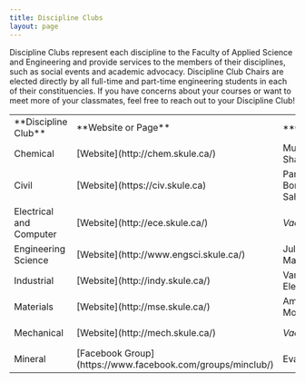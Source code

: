```yaml
---
title: Discipline Clubs
layout: page
---
```


<p>Discipline Clubs represent each discipline to the Faculty of Applied Science and Engineering and provide services to the members of their disciplines, such as social events and academic advocacy. Discipline Club Chairs are elected directly by all full-time and part-time engineering students in each of their constituencies. If you have concerns about your courses or want to meet more of your classmates, feel free to reach out to your Discipline Club!</p>
<table>
    <tbody>
        <tr>
            <td>**Discipline Club**</td>
            <td>**Website or Page**</td>
            <td>**Chair**</td>
            <td>**Contact**</td>
            <td>**Constitution**</td>
            <td>**Mentorship**</td>
        </tr>
        <tr>
            <td>Chemical</td>
            <td>[Website](http://chem.skule.ca/)</td>
            <td>Mubashir Shaikh</td>
            <td>chemclub@skule.ca</td>
            <td>[Link](https://drive.google.com/file/d/0B3agLOf0dQ6FNEh1dk9KdW9sQmc/view?usp=sharing)</td>
            <td><em>Contact Chair</em></td>
        </tr>
        <tr>
            <td>Civil</td>
            <td>[Website](https://civ.skule.ca)</td>
            <td>Parsa Bondar Sahebi</td>
            <td>chair@civ.skule.ca</td>
            <td>[Link](http://civ.skule.ca/wp-content/uploads/FINAL-Civil-Engineering-Club-Constitution-2020-2021-1.pdf)</td>
            <td>[mentorship@civ.skule.ca](mailto:mentorship@civ.skule.ca)</td>
        </tr>
        <tr>
            <td>Electrical and Computer</td>
            <td>[Website](http://ece.skule.ca/)</td>
            <td><i>Vacant</i></td>
            <td>ece@skule.ca</td>
            <td>[Link](https://drive.google.com/file/d/10yWvOPO4XsL1hRAr3wRIMAWf5mWwTM2n/view?usp=sharing)</td><!-- this is cooler /content/discipline_clubs/ece/2T0-2T1//REVISED Computer Club Constitution 2T0.pdf-->
            <td>[ecementorship@skule.ca](mailto:ecementorship@skule.ca)</td>
        </tr>
        <tr>
            <td>Engineering Science</td>
            <td>[Website](http://www.engsci.skule.ca/)</td>
            <td>Julianne Mary Attai</td>
            <td>engsci@skule.ca</td>
            <td>[Link](https://drive.google.com/file/d/0B3agLOf0dQ6Femx1RDRtUmlzTFk/view?usp=sharing)</td>
            <td>[nsight.mentors@gmail.com](mailto:nsight.mentors@gmail.com)</td>
        </tr>
        <tr>
            <td>Industrial</td>
            <td>[Website](http://indy.skule.ca/)</td>
            <td>Vanessa Elefteriadis</td>
            <td>indy@skule.ca</td>
            <td>[Link](https://drive.google.com/file/d/0B3agLOf0dQ6FalNGTW1ta1VuWFU/view?usp=sharing)</td>
            <td>[mentorship@indy.skule.ca](mailto:mentorship@indy.skule.ca)</td>
        </tr>
        <tr>
            <td>Materials</td>
            <td>[Website](http://mse.skule.ca/)</td>
            <td>Amanda Morelli</td>
            <td>mse@skule.ca</td>
            <td>[Link](https://drive.google.com/file/d/1jdNHwIhi8bh44kA70FEFKiGioYO1xrit/view?usp=sharing)</td>
            <td><em>Contact Chair</em></td>
        </tr>
        <tr>
            <td>Mechanical</td>
            <td>[Website](http://mech.skule.ca/)</td>
            <td><i>Vacant</i></td>
            <td>mechclub@skule.ca</td>
            <td>[Link](https://drive.google.com/file/d/0B3agLOf0dQ6FLVVqZUt1TUczZnc/view?usp=sharing)</td>
            <td><a hef="mailto:miementorship@skule.ca">miementorship@skule.ca</td>
        </tr>
        <tr>
            <td>Mineral</td>
            <td>[Facebook Group](https://www.facebook.com/groups/minclub/)</td>
            <td>Evan Beri</td>
            <td>minclub@skule.ca</td>
            <td>[Link](../../wp-content/uploads/2016/04/MinClubConstitutionRev2016docx.pdf)</td>
            <td><em>Contact Chair</em></td>
        </tr>
    </tbody>
</table>